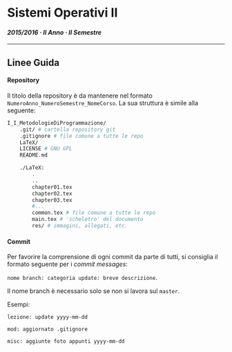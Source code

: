# Sistemi Operativi II
#### *2015/2016 · II Anno · II Semestre*

----
## Linee Guida
#### Repository
Il titolo della repository è da mantenere nel formato `NumeroAnno_NumeroSemestre_NomeCorso`. La sua struttura è simile alla seguente:

```bash
I_I_MetodologieDiProgrammazione/
	.git/ # cartella repository git
	.gitignore # file comune a tutte le repo
	LaTeX/
	LICENSE # GNU GPL
	README.md

	./LaTeX:
		.
		..
		chapter01.tex
		chapter02.tex
		chapter03.tex
		#...
		common.tex # file comune a tutte le repo
		main.tex # 'scheletro' del documento
		res/ # immagini, allegati, etc.
```

#### Commit
Per favorire la comprensione di ogni commit da parte di tutti, si consiglia il formato seguente per i *commit messages*:

`nome branch: categoria update: breve descrizione`.

Il nome branch è necessario solo se non si lavora sul `master`.

Esempi:

`lezione: update yyyy-mm-dd`

`mod: aggiornato .gitignore`

`misc: aggiunte foto appunti yyyy-mm-dd`
